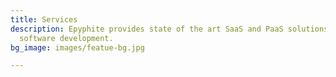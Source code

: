 ```yaml
---
title: Services
description: Epyphite provides state of the art SaaS and PaaS solutions for high availability
  software development.
bg_image: images/featue-bg.jpg

---
```

